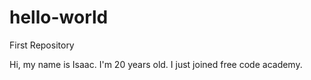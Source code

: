 # hello-world
First Repository

Hi, my name is Isaac. I'm 20 years old. I just joined free code academy.
